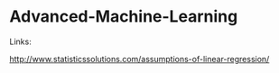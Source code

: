# Advanced-Machine-Learning

Links: 

http://www.statisticssolutions.com/assumptions-of-linear-regression/
